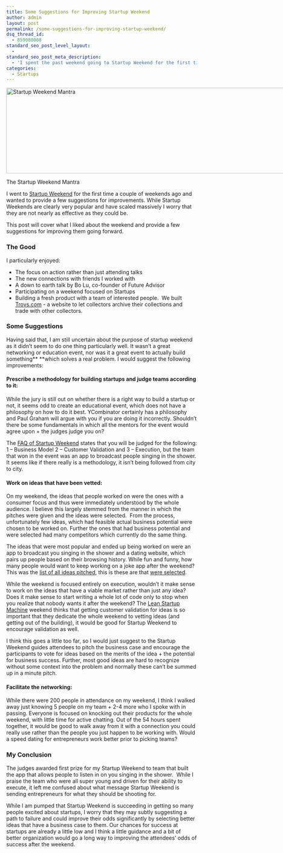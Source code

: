 ```yaml
---
title: Some Suggestions for Improving Startup Weekend
author: admin
layout: post
permalink: /some-suggestions-for-improving-startup-weekend/
dsq_thread_id:
  - 859080008
standard_seo_post_level_layout:
  - 
standard_seo_post_meta_description:
  - 'I spent the past weekend going to Startup Weekend for the first time.  These are my 4 suggestions for improving them.'
categories:
  - Startups
---
```

<div id="attachment_83" class="wp-caption aligncenter" style="width: 986px">
  <a href="http://naysawn.com/wp-content/uploads/2012/09/Screen-Shot-2012-09-27-at-1.05.31-PM.png"><img class="size-full wp-image-83" title="Startup Weekend Mantra" src="http://naysawn.com/wp-content/uploads/2012/09/Screen-Shot-2012-09-27-at-1.05.31-PM.png" alt="Startup Weekend Mantra" width="976" height="226" /></a><p class="wp-caption-text">
    The Startup Weekend Mantra
  </p>
</div>

I went to [Startup Weekend][1] for the first time a couple of weekends ago and wanted to provide a few suggestions for improvements. While Startup Weekends are clearly very popular and have scaled massively I worry that they are not nearly as effective as they could be.

This post will cover what I liked about the weekend and provide a few suggestions for improving them going forward.

### The Good

I particularly enjoyed:

*   The focus on action rather than just attending talks
*   The new connections with friends I worked with
*   A down to earth talk by Bo Lu, co-founder of Future Advisor
*   Participating on a weekend focused on Startups
*   Building a fresh product with a team of interested people.  We built [Trovs.com][2] - a website to let collectors archive their collections and trade with other collectors.

### Some Suggestions

Having said that, I am still uncertain about the purpose of startup weekend as it didn&#8217;t seem to do one thing particularly well. It wasn&#8217;t a great networking or education event, nor was it a great event to actually build something** **which solves a real problem. I would suggest the following improvements:

#### Prescribe a methodology for building startups and judge teams according to it:

While the jury is still out on whether there is a right way to build a startup or not, it seems odd to create an educational event, which does not have a philosophy on how to do it best. YCombinator certainly has a philosophy and Paul Graham will argue with you if you are doing it incorrectly. Shouldn&#8217;t there be some fundamentals in which all the mentors for the event would agree upon + the judges judge you on?

The [FAQ of Startup Weekend][3] states that you will be judged for the following: 1 &#8211; Business Model 2 &#8211; Customer Validation and 3 &#8211; Execution, but the team that won in the event was an app to broadcast people singing in the shower. It seems like if there really is a methodology, it isn&#8217;t being followed from city to city.

#### Work on ideas that have been vetted:

On my weekend, the ideas that people worked on were the ones with a consumer focus and thus were immediately understood by the whole audience. I believe this largely stemmed from the manner in which the pitches were given and the ideas were selected.  From the process, unfortunately few ideas, which had feasible actual business potential were chosen to be worked on. Further the ones that had business potential and were selected had many competitors which currently do the same thing.

The ideas that were most popular and ended up being worked on were an app to broadcast you singing in the shower and a dating website, which pairs up people based on their browsing history. While fun and funny, how many people would want to keep working on a joke app after the weekend? This was the [list of all ideas pitched][4], this is these are that [were selected][5].

While the weekend is focused entirely on execution, wouldn&#8217;t it make sense to work on the ideas that have a viable market rather than just any idea? Does it make sense to start writing a whole lot of code only to stop when you realize that nobody wants it after the weekend? The [Lean Startup Machine][6] weekend thinks that getting customer validation for ideas is so important that they dedicate the whole weekend to vetting ideas (and getting out of the building), it would be good for Startup Weekend to encourage validation as well.

I think this goes a little too far, so I would just suggest to the Startup Weekend guides attendees to pitch the business case and encourage the participants to vote for ideas based on the merits of the idea + the potential for business success. Further, most good ideas are hard to recognize without some context into the problem and normally these can&#8217;t be summed up in a minute pitch.

#### Facilitate the networking:

While there were 200 people in attendance on my weekend, I think I walked away just knowing 5 people on my team + 2-4 more who I spoke with in passing. Everyone is focused on knocking out their products for the whole weekend, with little time for active chatting. Out of the 54 hours spent together, it would be good to walk away from it with a connection you could really use rather than the people you just happen to be working with. Would a speed dating for entrepreneurs work better prior to picking teams?

### My Conclusion

The judges awarded first prize for my Startup Weekend to team that built the app that allows people to listen in on you singing in the shower.  While I praise the team who were all super young and driven for their ability to execute, it left me confused about what message Startup Weekend is sending entrepreneurs for what they should be shooting for.

While I am pumped that Startup Weekend is succeeding in getting so many people excited about startups, I worry that they may subtly suggesting a path to failure and could improve their odds significantly by selecting better ideas that have a business case to them. Our chances for success at startups are already a little low and I think a little guidance and a bit of better organization would go a long way to improving the attendees&#8217; odds of success after the weekend.

&nbsp;

 [1]: http://www.startupweekend.org
 [2]: http://www.trovs.com
 [3]: http://startupweekend.org/about/firsttimer/
 [4]: http://seattle.startupweekend.org/2012/09/15/62-pitches-oh-my/
 [5]: http://seattle.startupweekend.org/2012/09/15/teams-at-work/
 [6]: http://www.leanstartupmachine.com